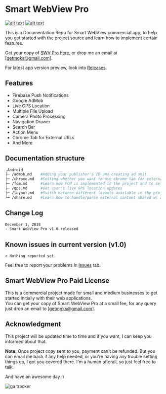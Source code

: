 # Smart WebView Pro

[![alt text](https://img.shields.io/badge/version-1.0-yellow.svg "SWV Pro v1.0")](https://github.com/voinsource/SmartWebView-Pro) [![alt text](https://img.shields.io/badge/download-swv%20pro-brightgreen.svg "Get SWV Pro")](https://voinsource.github.io/SmartWebView-Pro/)

This is a Documentation Repo for Smart WebView commercial app, to help you get started with the project source and learn how to implement certain features.<br>

Get your copy of [SWV Pro here](https://voinsource.github.io/SmartWebView-Pro/), or drop me an email at [getmgks@gmail.com].

For latest app version preview, look into [Releases](https://github.com/voinsource/SmartWebView-Pro/releases).

## Features
* Firebase Push Notifications
* Google AdMob
* Live GPS Location
* Multiple File Upload
* Camera Photo Processing
* Navigation Drawer
* Search Bar
* Action Menu
* Chrome Tab for External URLs
* And More

## Documentation structure
```bash
.Android
├─ /admob.md    #Adding your publisher's ID and creating ad unit
├─ /chrome.md   #Setting whether you want to use chrome tab for external users or default browsers
├─ /fcm.md      #Learn how FCM is implemented in the project and to set it up for your server script
├─ /gps.md      #Get user's live GPS location updates
├─ /layout.md   #Switch between different layouts available in the project w/ accordance to your requirement
└─ /share.md    #Learn how to handle/parse external content shared w/ app
```

## Change Log
```bash
December 1, 2018
- Smart WebView Pro v1.0 released
```

## Known issues in current version (v1.0)
```
> Nothing reported yet.
```
Feel free to report your problems in [Issues](https://github.com/voinsource/SmartWebView-Pro/issues) tab.

## Smart WebView Pro Paid License
This is a commercial project made for small and medium businesses to get started initially with their web applications.<br>
You can get your copy of Smart WebView Pro at a small fee, for any query just drop an email to [getmgks@gmail.com].

## Acknowledgment
This project will be updated time to time and if you want, I can keep you informed about that.

**Note:** Once project copy sent to you, payment can't be refunded. But you can email me back if any help needed, or you're having any trouble setting things up, I got you covered there. I'm a human afterall, so just feel free to talk.

And have an awesome day :)

![ga tracker](https://www.google-analytics.com/collect?v=1&a=257770996&t=pageview&dl=https%3A%2F%2Fgithub.com%2Fmgks%2FSmartWebView-Pro&ul=en-us&de=UTF-8&cid=978224512.1377738459&tid=UA-129370045-2&z=887657232 "ga tracker")
